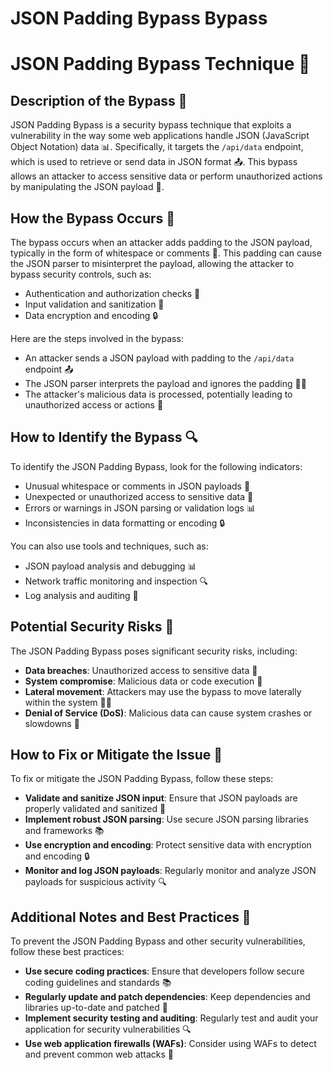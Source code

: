 # JSON Padding Bypass Bypass

# JSON Padding Bypass Technique 🚨
## Description of the Bypass 📝
JSON Padding Bypass is a security bypass technique that exploits a vulnerability in the way some web applications handle JSON (JavaScript Object Notation) data 📊. Specifically, it targets the `/api/data` endpoint, which is used to retrieve or send data in JSON format 📤. This bypass allows an attacker to access sensitive data or perform unauthorized actions by manipulating the JSON payload 🤔.

## How the Bypass Occurs 🤯
The bypass occurs when an attacker adds padding to the JSON payload, typically in the form of whitespace or comments 📝. This padding can cause the JSON parser to misinterpret the payload, allowing the attacker to bypass security controls, such as:
* Authentication and authorization checks 🚫
* Input validation and sanitization 🚮
* Data encryption and encoding 🔒

Here are the steps involved in the bypass:
* An attacker sends a JSON payload with padding to the `/api/data` endpoint 📤
* The JSON parser interprets the payload and ignores the padding 🙅‍♂️
* The attacker's malicious data is processed, potentially leading to unauthorized access or actions 🚨

## How to Identify the Bypass 🔍
To identify the JSON Padding Bypass, look for the following indicators:
* Unusual whitespace or comments in JSON payloads 📝
* Unexpected or unauthorized access to sensitive data 🚨
* Errors or warnings in JSON parsing or validation logs 📊
* Inconsistencies in data formatting or encoding 🔒

You can also use tools and techniques, such as:
* JSON payload analysis and debugging 📊
* Network traffic monitoring and inspection 🔍
* Log analysis and auditing 📝

## Potential Security Risks 🚨
The JSON Padding Bypass poses significant security risks, including:
* **Data breaches**: Unauthorized access to sensitive data 📁
* **System compromise**: Malicious data or code execution 🤯
* **Lateral movement**: Attackers may use the bypass to move laterally within the system 🚶‍♂️
* **Denial of Service (DoS)**: Malicious data can cause system crashes or slowdowns 🚫

## How to Fix or Mitigate the Issue 🔧
To fix or mitigate the JSON Padding Bypass, follow these steps:
* **Validate and sanitize JSON input**: Ensure that JSON payloads are properly validated and sanitized 🚮
* **Implement robust JSON parsing**: Use secure JSON parsing libraries and frameworks 📚
* **Use encryption and encoding**: Protect sensitive data with encryption and encoding 🔒
* **Monitor and log JSON payloads**: Regularly monitor and analyze JSON payloads for suspicious activity 🔍

## Additional Notes and Best Practices 📝
To prevent the JSON Padding Bypass and other security vulnerabilities, follow these best practices:
* **Use secure coding practices**: Ensure that developers follow secure coding guidelines and standards 📚
* **Regularly update and patch dependencies**: Keep dependencies and libraries up-to-date and patched 🔩
* **Implement security testing and auditing**: Regularly test and audit your application for security vulnerabilities 🔍
* **Use web application firewalls (WAFs)**: Consider using WAFs to detect and prevent common web attacks 🚫